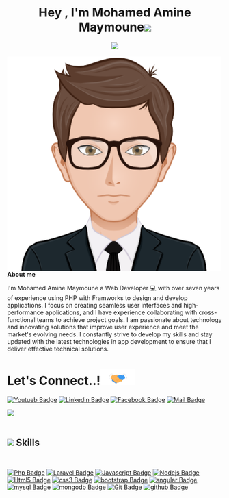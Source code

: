 
<h1 align="center"><b>Hey , I'm Mohamed Amine Maymoune</b><img src="https://media.giphy.com/media/hvRJCLFzcasrR4ia7z/giphy.gif" width="35"></h1>
<p align="center">
  <a href="https://github.com/DenverCoder1/readme-typing-svg"><img src="https://readme-typing-svg.herokuapp.com?font=Time+New+Roman&color=cyan&size=25&center=true&vCenter=true&width=600&height=100&lines=Hey!+It's+Mohamed+Amine+Maymoune..&hearts;++;Self-taught+Full+Stack+Web+Developer,;Software-Engineer,;Love+to+learn+new+stuffs..<3"></a>
</p>

<!--
<p align="center">
  
## [![Typing SVG](https://readme-typing-svg.herokuapp.com?font=Architects+Daughter&color=0099DD&size=30&lines=Hey!+It's+Ben+Ismail+Aziz!;Computer+Science+Student;Full+Stack+Web+Developer;Freelancer;DS%20|%20AI%20|%20ML%20Enthusiastic;Always%20learning%20new%20things)](https://github.com/AzizBenIsmail) 
  </p> -->
<!--  Ceci mon Avatar-->
<img title="My Avatar" align="left" src="assets/images/Med.png"  width="500px" alt="hi" >

<!--  About me -->
<!--## <picture><img src = "assets/about_me.gif" width = 50px></picture> **About me**-->
**About me**

I'm Mohamed Amine Maymoune a Web Developer 💻 with over seven years of experience using PHP with Framworks to design and develop applications. 
I focus on creating seamless user interfaces and high-performance applications, 
and I have experience collaborating with cross-functional teams to achieve project goals. 
I am passionate about technology and innovating solutions that improve user experience and meet the market's evolving needs.
 I constantly strive to develop my skills and stay updated with the latest technologies in app development to ensure that I deliver effective technical solutions.

<!-- Let's Connect..! -->
# <b> Let's Connect..!</b><img src="https://github.com/0xAbdulKhalid/0xAbdulKhalid/raw/main/assets/mdImages/handshake.gif" width ="80">

[![Youtueb Badge](https://img.shields.io/badge/-MohamedAmineMaymoune-e74c3c?style=flat&labelColor=e74c3c&logo=youtube&logoColor=white)](https://www.youtube.com/c/maimounemohamedamine9336) 
[![Linkedin Badge](https://img.shields.io/badge/-MohamedAmineMaymoune-0e76a8?style=flat&labelColor=0e76a8&logo=linkedin&logoColor=white)](https://www.linkedin.com/in/mohamed-amine-maymoune/) 
[![Facebook Badge](https://img.shields.io/badge/-@MohamedAmineMaymoune-e84393?style=flat&labelColor=e84393&logo=instagram&logoColor=white)](https://www.Facebook.com/mohamedamine.sahmim/)
[![Mail Badge](https://img.shields.io/badge/-MohamedAmineMaymoune-c0392b?style=flat&labelColor=c0392b&logo=gmail&logoColor=white)](mailto:maymounemohamedamine@gmail.com)


<!-- Ligne  -->
<img src="https://user-images.githubusercontent.com/73097560/115834477-dbab4500-a447-11eb-908a-139a6edaec5c.gif"><br><br>
<!-- TODO: Add last video link -->

<!-- Skills  -->
## <img src="https://media2.giphy.com/media/QssGEmpkyEOhBCb7e1/giphy.gif?cid=ecf05e47a0n3gi1bfqntqmob8g9aid1oyj2wr3ds3mg700bl&rid=giphy.gif" width ="25"><b> Skills</b>
<br>

[![Php Badge](https://img.shields.io/badge/-php-777BB4?style=for-the-badge&labelColor=black&logo=php&logoColor=777BB4)](#) 
[![Laravel Badge](https://img.shields.io/badge/-Larvel-FF2D20?style=for-the-badge&labelColor=black&logo=laravel&logoColor=FF2D20)](#) 
[![Javascript Badge](https://img.shields.io/badge/-Javascript-F0DB4F?style=for-the-badge&labelColor=black&logo=javascript&logoColor=F0DB4F)](#)
[![Nodejs Badge](https://img.shields.io/badge/-Nodejs-3C873A?style=for-the-badge&labelColor=black&logo=node.js&logoColor=3C873A)](#) 
[![Html5 Badge](https://img.shields.io/badge/-html5-E34F26?style=for-the-badge&labelColor=black&logo=html5&logoColor=E34F26)](#) 
[![css3 Badge](https://img.shields.io/badge/-css3-1572B6?style=for-the-badge&labelColor=black&logo=css3&logoColor=1572B6)](#)
[![bootstrap Badge](https://img.shields.io/badge/-bootstrap-7952B3?style=for-the-badge&labelColor=black&logo=bootstrap&logoColor=7952B3)](#)
[![angular Badge](https://img.shields.io/badge/-angular-0F0F11?style=for-the-badge&labelColor=white&logo=angular&logoColor=0F0F11)](#)
[![mysql Badge](https://img.shields.io/badge/-mysql-4479A1?style=for-the-badge&labelColor=white&logo=mysql&logoColor=4479A1)](#)
[![mongodb Badge](https://img.shields.io/badge/-mongodb-47A248?style=for-the-badge&labelColor=black&logo=mongodb&logoColor=47A248)](#)
[![Git Badge](https://img.shields.io/badge/-Git-F05032?style=for-the-badge&labelColor=black&logo=Git&logoColor=F05032)](#)
[![github Badge](https://img.shields.io/badge/-github-181717?style=for-the-badge&labelColor=blue&logo=github&logoColor=181717)](#)



<!--
**MohamedAmineMaymoune/MohamedAmineMaymoune** is a ✨ _special_ ✨ repository because its `README.md` (this file) appears on your GitHub profile.

Here are some ideas to get you started:

- 🔭 I’m currently working on ...
- 🌱 I’m currently learning ...
- 👯 I’m looking to collaborate on ...
- 🤔 I’m looking for help with ...
- 💬 Ask me about ...
- 📫 How to reach me: ...
- 😄 Pronouns: ...
- ⚡ Fun fact: ...
-->


